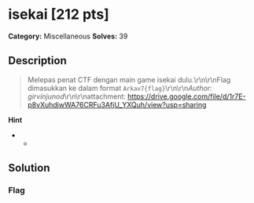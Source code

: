 # isekai [212 pts]

**Category:** Miscellaneous
**Solves:** 39

## Description
>Melepas penat CTF dengan main game isekai dulu.\r\n\r\nFlag dimasukkan ke dalam format `Arkav7{flag}`\r\n\r\n*Author: girvinjunod*\r\n\r\nattachment: https://drive.google.com/file/d/1r7E-p8vXuhdjwWA76CRFu3AfjU_YXQuh/view?usp=sharing

**Hint**
* -

## Solution

### Flag

